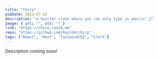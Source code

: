 ```yaml
---
title: "Chirp"
pubDate: 2023-07-23
description: "a twitter clone where you can only type in emojis! 👻"
image: { url: "", alt: "" }
link: "https://chirp.rasib.me"
repo: "https://github.com/Rasib0/chirp"
tags: ["React", "Next", "TailwindCSS", "Clerk"]
---
```


Description coming soon!
